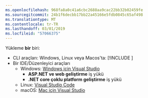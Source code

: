 ```yaml
---
ms.openlocfilehash: 968fa8a0c41a6cbc2688aa9cac22bb32b02459fe
ms.sourcegitcommit: 24b1f6decbb17bb22a45166e5fdb0845c65af498
ms.translationtype: MT
ms.contentlocale: tr-TR
ms.lasthandoff: 03/01/2019
ms.locfileid: "57066375"
---
```

Yükleme **bir** biri:

* CLI araçları: Windows, Linux veya Macos'ta: [!INCLUDE [](~/includes/net-core-sdk-download-link.md)]
* Bir IDE/Düzenleyici araçları
  * Windows: [Windows için Visual Studio](https://www.microsoft.com/net/download/windows)
    * **ASP.NET ve web geliştirme** iş yükü
    * **.NET core çoklu platform geliştirme** iş yükü
  * Linux: [Visual Studio Code](https://www.microsoft.com/net/download/linux)
  * macOS: [Mac için Visual Studio](https://www.microsoft.com/net/download/macos)
